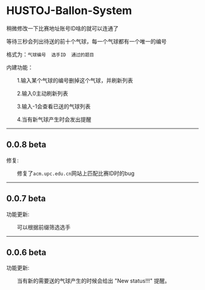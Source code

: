 # HUSTOJ-Ballon-System

稍微修改一下比赛地址账号ID啥的就可以连通了

等待三秒会列出待送的前十个气球，每一个气球都有一个唯一的编号

格式为：`气球编号  选手ID  通过的题目`

内建功能：

&emsp;&emsp;1.输入某个气球的编号删掉这个气球，并刷新列表

&emsp;&emsp;2.输入0主动刷新列表

&emsp;&emsp;3.输入-1会查看已送的气球列表

&emsp;&emsp;4.当有新气球产生时会发出提醒

---

## 0.0.8 beta

修复:

&emsp;&emsp;修复了`acm.upc.edu.cn`网站上匹配比赛ID时的bug

---

## 0.0.7 beta

功能更新:

&emsp;&emsp;可以根据前缀筛选选手

---

## 0.0.6 beta

功能更新:

&emsp;&emsp;当有新的需要送的气球产生的时候会给出 "New status!!!" 提醒。
